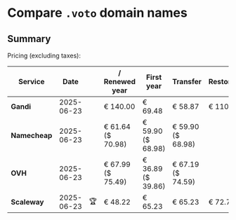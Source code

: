 # Compare `.voto` domain names

## Summary

Pricing (excluding taxes):

| Service | Date |  | / Renewed year | First year | Transfer | Restoration |
|--|--|--|--|--|--|--|
| **Gandi** | 2025-06-23 |  | € 140.00 | € 69.48 | € 58.87 | € 110.71 |
| **Namecheap** | 2025-06-23 |  | € 61.64<br>($ 70.98) | € 59.90<br>($ 68.98) | € 59.90<br>($ 68.98) |  |
| **OVH** | 2025-06-23 |  | € 67.99<br>($ 75.49) | € 36.89<br>($ 39.86) | € 67.19<br>($ 74.59) |  |
| **Scaleway** | 2025-06-23 | 🏆 | € 48.22 | € 65.23 | € 65.23 | € 72.76 |
